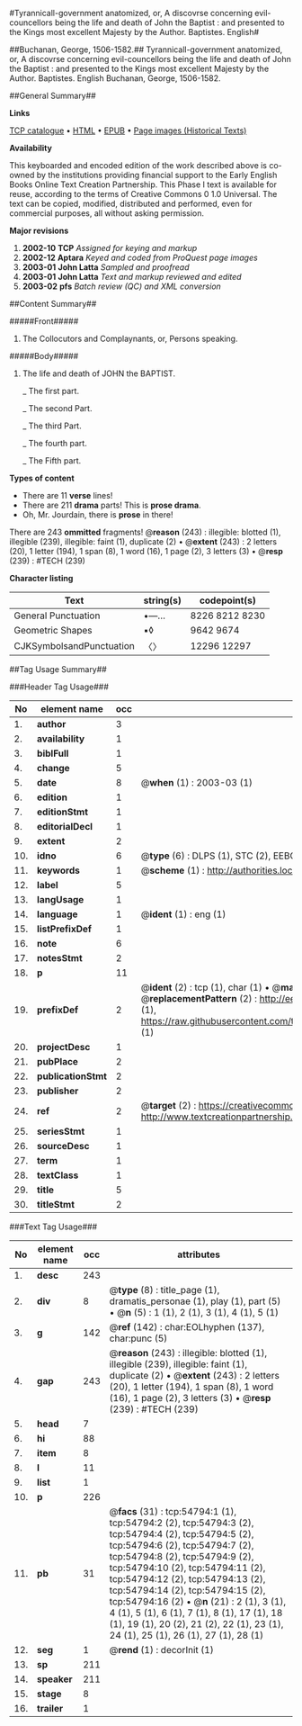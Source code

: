 #Tyrannicall-government anatomized, or, A discovrse concerning evil-councellors being the life and death of John the Baptist : and presented to the Kings most excellent Majesty by the Author. Baptistes. English#

##Buchanan, George, 1506-1582.##
Tyrannicall-government anatomized, or, A discovrse concerning evil-councellors being the life and death of John the Baptist : and presented to the Kings most excellent Majesty by the Author.
Baptistes. English
Buchanan, George, 1506-1582.

##General Summary##

**Links**

[TCP catalogue](http://www.ota.ox.ac.uk/tcp/)  • 
[HTML](http://tei.it.ox.ac.uk/tcp/Texts-HTML/free/A29/A29968.html)  • 
[EPUB](http://tei.it.ox.ac.uk/tcp/Texts-EPUB/free/A29/A29968.epub) • 
[Page images (Historical Texts)](https://data.historicaltexts.jisc.ac.uk/view?pubId=eebo-12137648e&pageId=eebo-12137648e-54794-1)

**Availability**

This keyboarded and encoded edition of the
	       work described above is co-owned by the institutions
	       providing financial support to the Early English Books
	       Online Text Creation Partnership. This Phase I text is
	       available for reuse, according to the terms of Creative
	       Commons 0 1.0 Universal. The text can be copied,
	       modified, distributed and performed, even for
	       commercial purposes, all without asking permission.

**Major revisions**

1. __2002-10__ __TCP__ *Assigned for keying and markup*
1. __2002-12__ __Aptara__ *Keyed and coded from ProQuest page images*
1. __2003-01__ __John Latta__ *Sampled and proofread*
1. __2003-01__ __John Latta__ *Text and markup reviewed and edited*
1. __2003-02__ __pfs__ *Batch review (QC) and XML conversion*

##Content Summary##

#####Front#####

1. The Collocutors and Complaynants, or,
Persons speaking.

#####Body#####

1. The life and death
of JOHN the BAPTIST.

    _ The first part.

    _ The second Part.

    _ The third Part.

    _ The fourth part.

    _ The Fifth part.

**Types of content**

  * There are 11 **verse** lines!
  * There are 211 **drama** parts! This is **prose drama**.
  * Oh, Mr. Jourdain, there is **prose** in there!

There are 243 **ommitted** fragments! 
 @__reason__ (243) : illegible: blotted (1), illegible (239), illegible: faint (1), duplicate (2)  •  @__extent__ (243) : 2 letters (20), 1 letter (194), 1 span (8), 1 word (16), 1 page (2), 3 letters (3)  •  @__resp__ (239) : #TECH (239)

**Character listing**


|Text|string(s)|codepoint(s)|
|---|---|---|
|General Punctuation|•—…|8226 8212 8230|
|Geometric Shapes|▪◊|9642 9674|
|CJKSymbolsandPunctuation|〈〉|12296 12297|

##Tag Usage Summary##

###Header Tag Usage###

|No|element name|occ|attributes|
|---|---|---|---|
|1.|__author__|3||
|2.|__availability__|1||
|3.|__biblFull__|1||
|4.|__change__|5||
|5.|__date__|8| @__when__ (1) : 2003-03 (1)|
|6.|__edition__|1||
|7.|__editionStmt__|1||
|8.|__editorialDecl__|1||
|9.|__extent__|2||
|10.|__idno__|6| @__type__ (6) : DLPS (1), STC (2), EEBO-CITATION (1), OCLC (1), VID (1)|
|11.|__keywords__|1| @__scheme__ (1) : http://authorities.loc.gov/ (1)|
|12.|__label__|5||
|13.|__langUsage__|1||
|14.|__language__|1| @__ident__ (1) : eng (1)|
|15.|__listPrefixDef__|1||
|16.|__note__|6||
|17.|__notesStmt__|2||
|18.|__p__|11||
|19.|__prefixDef__|2| @__ident__ (2) : tcp (1), char (1)  •  @__matchPattern__ (2) : ([0-9\-]+):([0-9IVX]+) (1), (.+) (1)  •  @__replacementPattern__ (2) : http://eebo.chadwyck.com/downloadtiff?vid=$1&page=$2 (1), https://raw.githubusercontent.com/textcreationpartnership/Texts/master/tcpchars.xml#$1 (1)|
|20.|__projectDesc__|1||
|21.|__pubPlace__|2||
|22.|__publicationStmt__|2||
|23.|__publisher__|2||
|24.|__ref__|2| @__target__ (2) : https://creativecommons.org/publicdomain/zero/1.0/ (1), http://www.textcreationpartnership.org/docs/. (1)|
|25.|__seriesStmt__|1||
|26.|__sourceDesc__|1||
|27.|__term__|1||
|28.|__textClass__|1||
|29.|__title__|5||
|30.|__titleStmt__|2||


###Text Tag Usage###

|No|element name|occ|attributes|
|---|---|---|---|
|1.|__desc__|243||
|2.|__div__|8| @__type__ (8) : title_page (1), dramatis_personae (1), play (1), part (5)  •  @__n__ (5) : 1 (1), 2 (1), 3 (1), 4 (1), 5 (1)|
|3.|__g__|142| @__ref__ (142) : char:EOLhyphen (137), char:punc (5)|
|4.|__gap__|243| @__reason__ (243) : illegible: blotted (1), illegible (239), illegible: faint (1), duplicate (2)  •  @__extent__ (243) : 2 letters (20), 1 letter (194), 1 span (8), 1 word (16), 1 page (2), 3 letters (3)  •  @__resp__ (239) : #TECH (239)|
|5.|__head__|7||
|6.|__hi__|88||
|7.|__item__|8||
|8.|__l__|11||
|9.|__list__|1||
|10.|__p__|226||
|11.|__pb__|31| @__facs__ (31) : tcp:54794:1 (1), tcp:54794:2 (2), tcp:54794:3 (2), tcp:54794:4 (2), tcp:54794:5 (2), tcp:54794:6 (2), tcp:54794:7 (2), tcp:54794:8 (2), tcp:54794:9 (2), tcp:54794:10 (2), tcp:54794:11 (2), tcp:54794:12 (2), tcp:54794:13 (2), tcp:54794:14 (2), tcp:54794:15 (2), tcp:54794:16 (2)  •  @__n__ (21) : 2 (1), 3 (1), 4 (1), 5 (1), 6 (1), 7 (1), 8 (1), 17 (1), 18 (1), 19 (1), 20 (2), 21 (2), 22 (1), 23 (1), 24 (1), 25 (1), 26 (1), 27 (1), 28 (1)|
|12.|__seg__|1| @__rend__ (1) : decorInit (1)|
|13.|__sp__|211||
|14.|__speaker__|211||
|15.|__stage__|8||
|16.|__trailer__|1||
